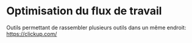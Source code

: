 # Optimisation du flux de travail

Outils permettant de rassembler plusieurs outils dans un même endroit:\
https://clickup.com/